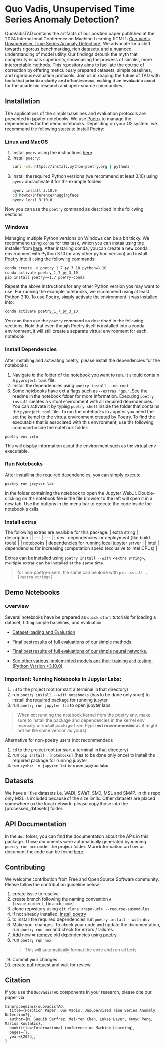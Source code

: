 # Quo Vadis, Unsupervised Time Series Anomaly Detection?

QuoVadisTAD contains the artifacts of our position paper published at the 2024 International Conference on Machine Learning (ICML): [Quo Vadis, Unsupervised Time Series Anomaly Detection?](). We advocate for a shift towards rigorous benchmarking, rich datasets, and a nuanced understanding of model utility. Our findings debunk the myth that complexity equals superiority, showcasing the prowess of simpler, more interpretable methods. This repository aims to faciliate the course of correction by offering meticulously prepared datasets, simple baselines, and rigorious evaluation protocols. Join us in shaping the future of TAD with tools that prioritize clarity and effectiveness, making it an invaluable asset for the academic research and open-source communities. 


## Installation

The applications of the simple baselines and evaluation protocols are presented in jupyter notebooks. We use [Poetry](https://python-poetry.org/) to manage the dependencies for the demo notebooks. Depending on your OS system, we recommend the following stepts to install Poetry:


### Linux and MacOS
1. Install `pyenv` using the instructions [here](https://github.com/pyenv/pyenv#installation).
2. Install `poetry`:
   ```bash
   curl -sSL https://install.python-poetry.org | python3 -
   ```
3. Install the required Python versions (we recommend at least 3.10) using `pyenv` and activate it for the example folders:
   ```bash
   pyenv install 3.10.0
   cd howto/inference/huggingface
   pyenv local 3.10.0
   ```
Now you can use the `poetry` command as described in the following sections.

### Windows
Managing multiple Python versions on Windows can be a bit tricky. We recommend using `conda` for this task, which you can install using the installer from [here](https://docs.conda.io/en/latest/miniconda.html).
After installing conda, you can create a new conda environment with Python 3.10 (or any other python version) and install Poetry into it using the following commands:
```bash
conda create -n poetry_1_7_py_3_10 python=3.10
conda activate poetry_1_7_py_3_10
pip install poetry~=1.7 poetry-conda
```
Repeat the above instructions for any other Python version you may want to use. For running the example notebooks, we recommend using at least Python 3.10.
To use Poetry, simply activate the environment it was installed into:
```bash
conda activate poetry_1_7_py_3_10
```
You can then use the `poetry` command as described in the following sections.
Note that even though Poetry itself is installed into a conda environment, it will still create a separate virtual environment for each notebook.


### Install Dependencies
After installing and activating poetry, please install the dependencies for the notebooks:
1. Navigate to the folder of the notebook you want to run. It should contain a `pyproject.toml` file.
2. Install the dependencies using `poetry install --no-root`
3. Some notebooks have extra flags such as `--extras "gpu"`. See the readme in the notebook folder for more information.
Executing `poetry install` creates a virtual environment with all required dependencies. You can activate it by typing `poetry shell` inside the folder that contains the `pyproject.toml` file.
To run the notebooks in Jupyter you need the set the kernel to the virtual environment created by Poetry. To find the executable that is associated with this environment, use the following command inside the notebook folder:
```bash
poetry env info
```
This will display information about the environment such as the virtual env executable.
### Run Notebooks
After installing the required dependencies, you can simply execute 
```bash
poetry run jupyter lab
```
in the folder containing the notebook to open the Jupyter WebUI.
Double-clicking on the notebook file in the file browser to the left will open it in a new tab.
Use the buttons in the menu bar to execute the code inside the notebook's cells.


### Install extras
The following extras are available for this package:
| extra string | description |
| --- | --- |
| dev | dependencies for deployment (like build tools) |
| notebooks | dependencies for running local jupyter server |
| intel | dependencies for increasing computation speed (exclusive to Intel CPUs) |

Extras can be installed using `poetry install --with <extra string>`, multiple extras can be installed at the same time.
> for non-poetry-users, the same can be done with `pip install .[<extra string>]` 


## Demo Notebooks

### Overview

Several notebooks have be prepared as `quick-start` tutorials for loading a dataset, fitting simple baselines, and evaluation.

* [Dataset loading and Evaluation](./notebooks/dataset_loading_and_evaluation.ipynb)

* [Final best results of full evaluations of our simple methods.](./notebooks/Baselines_Evaluation_v2.ipynb)

* [Final best results of full evaluations of our simple neural networks.](./notebooks/SOTA_Evaluation.ipynb)

* [See other various implemented models and their training and testing. (Python Version <3.10.0)](./notebooks/models_train_test.ipynb)


### Important: Running Notebooks in Jupyter Labs:

1. `cd` to the project root (or start a terminal in that directory)
2. run `poetry install --with notebooks` (has to be done only once) to install the required package for running jupyter
3. run `poetry run jupyter lab` to open jupyter labs

> When not running the notebook kernel from the poetry env, make sure to install the package and dependencies in the kernel env manually or install package from Pypi (**not recommended** as it might not be the same version as yours).

Alternative for non-poetry users (not recommended):
1. `cd` to the project root (or start a terminal in that directory)
2. run `pip install .[notebooks]` (has to be done only once) to install the required package for running jupyter
3. run `python -m jupyter lab` to open jupyter labs


## Datasets

We have all five datasets i.e. WADI, SWaT, SMD, MSL and SMAP. in this repo only MSL is included because of the size limits. Other datasets are placed somewhere on the local network. please copy those into the [processed_datasets] folder.

 
## API Documentation

In the `doc` folder, you can find the documentation about the APIs in this package. Those documents were automatically generated by running `poetry run nox` under the project folder. More information on how to document the code can be found [here](https://pdoc.dev/docs/pdoc.html#how-can-i).


## Contributing

We welcome contribution from Free and Open Source Software community. Please follow the contribution guideline below:

1. create issue to resolve
2. create branch following the naming convention `#[issue_number]_[branch_name]`
3. clone repository using `git clone <repo-url> --recurse-submodules`
4. if not already installed, [install poetry](https://python-poetry.org/docs/#installation)
5. to install the required dependencies run `poetry install --with dev`
7. Make your changes. To check your code and update the documentation, run `poetry run nox` and check for errors / failures.
8. [Add](https://python-poetry.org/docs/cli/#add) new or [remove](https://python-poetry.org/docs/cli/#remove) old dependencies using [poetry](https://python-poetry.org/docs/). 
9. run `poetry run nox`
   > This will automatically format the code and run all tests
10. Commit your changes.
11. create pull request and wait for review


## Citation 

If you use the `QuoVadisTAD` components in your research, please cite our paper via:

```
@inproceedings{quovadisTAD,
  title={Position Paper: Quo Vadis, Unsupervised Time Series Anomaly Detection?},
  author={M. Saquib Sarfraz, Mei-Yen Chen, Lukas Layer, Kunyu Peng, Marios Koulakis},
  booktitle={International Conference on Machine Learning},
  pages={},
  year={2024},
}
```
